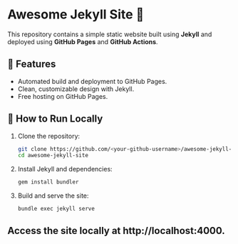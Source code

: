 # Awesome Jekyll Site 🚀

This repository contains a simple static website built using **Jekyll** and deployed using **GitHub Pages** and **GitHub Actions**.

## 🌟 Features
- Automated build and deployment to GitHub Pages.
- Clean, customizable design with Jekyll.
- Free hosting on GitHub Pages.

## 🚀 How to Run Locally
1. Clone the repository:
   ```bash
   git clone https://github.com/<your-github-username>/awesome-jekyll-site.git
   cd awesome-jekyll-site
   ```
2. Install Jekyll and dependencies:
   ```bash
   gem install bundler
   ```
3. Build and serve the site:
   ```bash
   bundle exec jekyll serve
   ```
## Access the site locally at http://localhost:4000.


